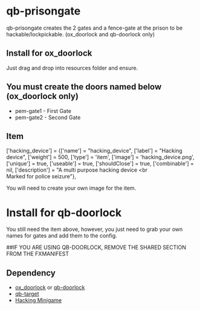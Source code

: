 # qb-prisongate

qb-prisongate creates the 2 gates and a fence-gate at the prison to be hackable/lockpickable. (ox_doorlock and qb-doorlock only)

## Install for ox_doorlock

Just drag and drop into resources folder and ensure.

## You must create the doors named below (ox_doorlock only)

* pem-gate1 - First Gate
* pem-gate2 - Second Gate

## Item

['hacking_device']			  	 = {['name'] = "hacking_device",				['label'] = "Hacking device",			['weight'] = 500,		['type'] = 'item', 		['image'] = 'hacking_device.png',			['unique'] = true,		['useable']	= true,		['shouldClose'] = true,	   ['combinable'] = nil,   ['description'] = "A multi purpose hacking device <br<br> Marked for police seizure"},

You will need to create your own image for the item.

# Install for qb-doorlock

You still need the item above, however, you just need to grab your own names for gates and add them to the config.

##IF YOU ARE USING QB-DOORLOCK, REMOVE THE SHARED SECTION FROM THE FXMANIFEST

## Dependency

* [ox_doorlock](https://github.com/overextended/ox_doorloc) or [qb-doorlock](https://github.com/qbcore-framework/qb-doorlock)
* [qb-target](https://github.com/qbcore-framework/qb-target)
* [Hacking Minigame](https://github.com/Jesper-Hustad/NoPixel-minigame/tree/main/fivem-script/hacking)
